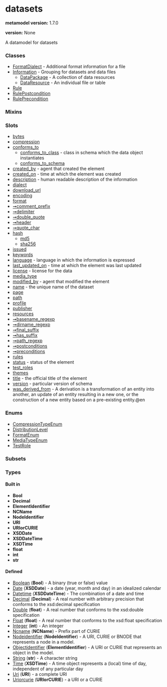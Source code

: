 
# datasets


**metamodel version:** 1.7.0

**version:** None


A datamodel for datasets


### Classes

 * [FormatDialect](FormatDialect.md) - Additional format information for a file
 * [Information](Information.md) - Grouping for datasets and data files
     * [DataPackage](DataPackage.md) - A collection of data resources
     * [DataResource](DataResource.md) - An individual file or table
 * [Rule](Rule.md)
 * [RulePostcondition](RulePostcondition.md)
 * [RulePrecondition](RulePrecondition.md)

### Mixins


### Slots

 * [bytes](bytes.md)
 * [compression](compression.md)
 * [conforms_to](conforms_to.md)
     * [conforms_to_class](conforms_to_class.md) - class in schema which the data object instantiates
     * [conforms_to_schema](conforms_to_schema.md)
 * [created_by](created_by.md) - agent that created the element
 * [created_on](created_on.md) - time at which the element was created
 * [description](description.md) - human readable description of the information
 * [dialect](dialect.md)
 * [download_url](download_url.md)
 * [encoding](encoding.md)
 * [format](format.md)
 * [➞comment_prefix](formatDialect__comment_prefix.md)
 * [➞delimiter](formatDialect__delimiter.md)
 * [➞double_quote](formatDialect__double_quote.md)
 * [➞header](formatDialect__header.md)
 * [➞quote_char](formatDialect__quote_char.md)
 * [hash](hash.md)
     * [md5](md5.md)
     * [sha256](sha256.md)
 * [issued](issued.md)
 * [keywords](keywords.md)
 * [language](language.md) - language in which the information is expressed
 * [last_updated_on](last_updated_on.md) - time at which the element was last updated
 * [license](license.md) - license for the data
 * [media_type](media_type.md)
 * [modified_by](modified_by.md) - agent that modified the element
 * [name](name.md) - the unique name of the dataset
 * [page](page.md)
 * [path](path.md)
 * [profile](profile.md)
 * [publisher](publisher.md)
 * [resources](resources.md)
 * [➞basename_regexp](rulePrecondition__basename_regexp.md)
 * [➞dirname_regexp](rulePrecondition__dirname_regexp.md)
 * [➞final_suffix](rulePrecondition__final_suffix.md)
 * [➞has_suffix](rulePrecondition__has_suffix.md)
 * [➞path_regexp](rulePrecondition__path_regexp.md)
 * [➞postconditions](rule__postconditions.md)
 * [➞preconditions](rule__preconditions.md)
 * [rules](rules.md)
 * [status](status.md) - status of the element
 * [test_roles](test_roles.md)
 * [themes](themes.md)
 * [title](title.md) - the official title of the element
 * [version](version.md) - particular version of schema
 * [was_derived_from](was_derived_from.md) - A derivation is a transformation of an entity into another, an update of an entity resulting in a new one, or the construction of a new entity based on a pre-existing entity.@en

### Enums

 * [CompressionTypeEnum](CompressionTypeEnum.md)
 * [DistributionLevel](DistributionLevel.md)
 * [FormatEnum](FormatEnum.md)
 * [MediaTypeEnum](MediaTypeEnum.md)
 * [TestRole](TestRole.md)

### Subsets


### Types


#### Built in

 * **Bool**
 * **Decimal**
 * **ElementIdentifier**
 * **NCName**
 * **NodeIdentifier**
 * **URI**
 * **URIorCURIE**
 * **XSDDate**
 * **XSDDateTime**
 * **XSDTime**
 * **float**
 * **int**
 * **str**

#### Defined

 * [Boolean](types/Boolean.md)  (**Bool**)  - A binary (true or false) value
 * [Date](types/Date.md)  (**XSDDate**)  - a date (year, month and day) in an idealized calendar
 * [Datetime](types/Datetime.md)  (**XSDDateTime**)  - The combination of a date and time
 * [Decimal](types/Decimal.md)  (**Decimal**)  - A real number with arbitrary precision that conforms to the xsd:decimal specification
 * [Double](types/Double.md)  (**float**)  - A real number that conforms to the xsd:double specification
 * [Float](types/Float.md)  (**float**)  - A real number that conforms to the xsd:float specification
 * [Integer](types/Integer.md)  (**int**)  - An integer
 * [Ncname](types/Ncname.md)  (**NCName**)  - Prefix part of CURIE
 * [Nodeidentifier](types/Nodeidentifier.md)  (**NodeIdentifier**)  - A URI, CURIE or BNODE that represents a node in a model.
 * [Objectidentifier](types/Objectidentifier.md)  (**ElementIdentifier**)  - A URI or CURIE that represents an object in the model.
 * [String](types/String.md)  (**str**)  - A character string
 * [Time](types/Time.md)  (**XSDTime**)  - A time object represents a (local) time of day, independent of any particular day
 * [Uri](types/Uri.md)  (**URI**)  - a complete URI
 * [Uriorcurie](types/Uriorcurie.md)  (**URIorCURIE**)  - a URI or a CURIE
